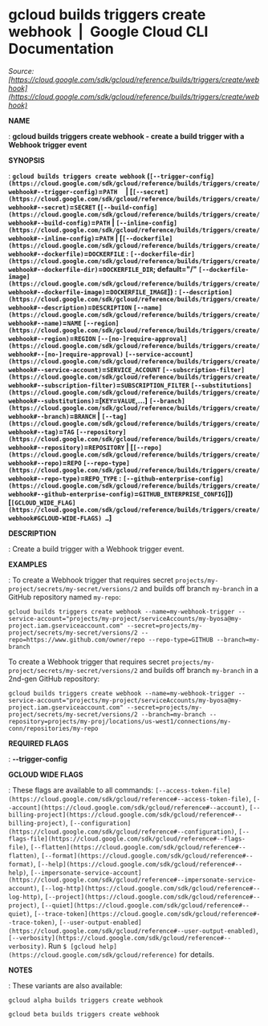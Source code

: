 # gcloud builds triggers create webhook  |  Google Cloud CLI Documentation

*Source: [https://cloud.google.com/sdk/gcloud/reference/builds/triggers/create/webhook](https://cloud.google.com/sdk/gcloud/reference/builds/triggers/create/webhook)*

**NAME**

: **gcloud builds triggers create webhook - create a build trigger with a Webhook trigger event**

**SYNOPSIS**

: **`gcloud builds triggers create webhook` (`[--trigger-config](https://cloud.google.com/sdk/gcloud/reference/builds/triggers/create/webhook#--trigger-config)`=`PATH`     | [`[--secret](https://cloud.google.com/sdk/gcloud/reference/builds/triggers/create/webhook#--secret)`=`SECRET` (`[--build-config](https://cloud.google.com/sdk/gcloud/reference/builds/triggers/create/webhook#--build-config)`=`PATH` | `[--inline-config](https://cloud.google.com/sdk/gcloud/reference/builds/triggers/create/webhook#--inline-config)`=`PATH` | [`[--dockerfile](https://cloud.google.com/sdk/gcloud/reference/builds/triggers/create/webhook#--dockerfile)`=`DOCKERFILE` : `[--dockerfile-dir](https://cloud.google.com/sdk/gcloud/reference/builds/triggers/create/webhook#--dockerfile-dir)`=`DOCKERFILE_DIR`; default="/" `[--dockerfile-image](https://cloud.google.com/sdk/gcloud/reference/builds/triggers/create/webhook#--dockerfile-image)`=`DOCKERFILE_IMAGE`]) : `[--description](https://cloud.google.com/sdk/gcloud/reference/builds/triggers/create/webhook#--description)`=`DESCRIPTION` `[--name](https://cloud.google.com/sdk/gcloud/reference/builds/triggers/create/webhook#--name)`=`NAME` `[--region](https://cloud.google.com/sdk/gcloud/reference/builds/triggers/create/webhook#--region)`=`REGION` `[--[no-]require-approval](https://cloud.google.com/sdk/gcloud/reference/builds/triggers/create/webhook#--[no-]require-approval)` `[--service-account](https://cloud.google.com/sdk/gcloud/reference/builds/triggers/create/webhook#--service-account)`=`SERVICE_ACCOUNT` `[--subscription-filter](https://cloud.google.com/sdk/gcloud/reference/builds/triggers/create/webhook#--subscription-filter)`=`SUBSCRIPTION_FILTER` `[--substitutions](https://cloud.google.com/sdk/gcloud/reference/builds/triggers/create/webhook#--substitutions)`=[`KEY`=`VALUE`,…] `[--branch](https://cloud.google.com/sdk/gcloud/reference/builds/triggers/create/webhook#--branch)`=`BRANCH` | `[--tag](https://cloud.google.com/sdk/gcloud/reference/builds/triggers/create/webhook#--tag)`=`TAG` `[--repository](https://cloud.google.com/sdk/gcloud/reference/builds/triggers/create/webhook#--repository)`=`REPOSITORY` | [`[--repo](https://cloud.google.com/sdk/gcloud/reference/builds/triggers/create/webhook#--repo)`=`REPO` `[--repo-type](https://cloud.google.com/sdk/gcloud/reference/builds/triggers/create/webhook#--repo-type)`=`REPO_TYPE` : `[--github-enterprise-config](https://cloud.google.com/sdk/gcloud/reference/builds/triggers/create/webhook#--github-enterprise-config)`=`GITHUB_ENTERPRISE_CONFIG`]]) [`[GCLOUD_WIDE_FLAG](https://cloud.google.com/sdk/gcloud/reference/builds/triggers/create/webhook#GCLOUD-WIDE-FLAGS) …`]**

**DESCRIPTION**

: Create a build trigger with a Webhook trigger event.

**EXAMPLES**

: To create a Webhook trigger that requires secret
`projects/my-project/secrets/my-secret/versions/2` and builds off
branch `my-branch` in a GitHub repository named `my-repo`:

```
gcloud builds triggers create webhook --name=my-webhook-trigger --service-account="projects/my-project/serviceAccounts/my-byosa@my-project.iam.gserviceaccount.com" --secret=projects/my-project/secrets/my-secret/versions/2 --repo=https://www.github.com/owner/repo --repo-type=GITHUB --branch=my-branch
```

To create a Webhook trigger that requires secret
`projects/my-project/secrets/my-secret/versions/2` and builds off
branch `my-branch` in a 2nd-gen GitHub repository:

```
gcloud builds triggers create webhook --name=my-webhook-trigger --service-account="projects/my-project/serviceAccounts/my-byosa@my-project.iam.gserviceaccount.com" --secret=projects/my-project/secrets/my-secret/versions/2 --branch=my-branch --repository=projects/my-proj/locations/us-west1/connections/my-conn/repositories/my-repo
```

**REQUIRED FLAGS**

: **--trigger-config**

**GCLOUD WIDE FLAGS**

: These flags are available to all commands: `[--access-token-file](https://cloud.google.com/sdk/gcloud/reference#--access-token-file)`,
`[--account](https://cloud.google.com/sdk/gcloud/reference#--account)`, `[--billing-project](https://cloud.google.com/sdk/gcloud/reference#--billing-project)`,
`[--configuration](https://cloud.google.com/sdk/gcloud/reference#--configuration)`,
`[--flags-file](https://cloud.google.com/sdk/gcloud/reference#--flags-file)`,
`[--flatten](https://cloud.google.com/sdk/gcloud/reference#--flatten)`, `[--format](https://cloud.google.com/sdk/gcloud/reference#--format)`, `[--help](https://cloud.google.com/sdk/gcloud/reference#--help)`, `[--impersonate-service-account](https://cloud.google.com/sdk/gcloud/reference#--impersonate-service-account)`,
`[--log-http](https://cloud.google.com/sdk/gcloud/reference#--log-http)`,
`[--project](https://cloud.google.com/sdk/gcloud/reference#--project)`, `[--quiet](https://cloud.google.com/sdk/gcloud/reference#--quiet)`, `[--trace-token](https://cloud.google.com/sdk/gcloud/reference#--trace-token)`, `[--user-output-enabled](https://cloud.google.com/sdk/gcloud/reference#--user-output-enabled)`,
`[--verbosity](https://cloud.google.com/sdk/gcloud/reference#--verbosity)`.
Run `$ [gcloud help](https://cloud.google.com/sdk/gcloud/reference)` for details.

**NOTES**

: These variants are also available:

```
gcloud alpha builds triggers create webhook
```

```
gcloud beta builds triggers create webhook
```